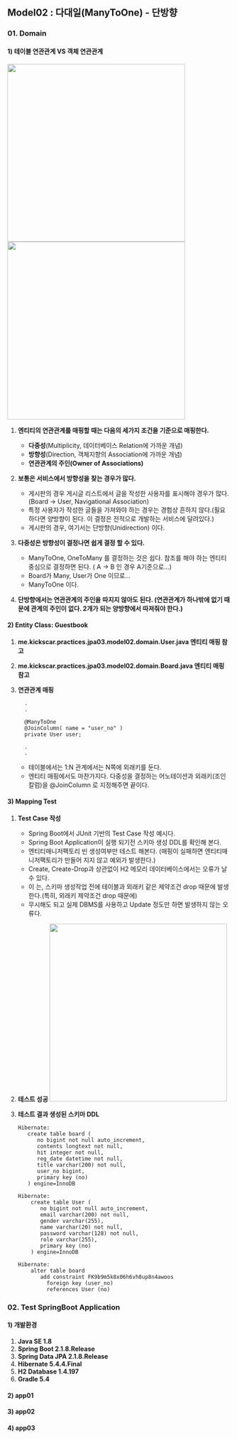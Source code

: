 ## Model02 : 다대일(ManyToOne) - 단방향


### 01. Domain

#### 1) 테이블 연관관계 VS 객체 연관관계

   <img src="http://assets.kickscar.me:8080/markdown/jpa-practices/32001.png" width="400px" />
   <br>
   <img src="http://assets.kickscar.me:8080/markdown/jpa-practices/32002.png" width="400px" />
   <br>
   
   1. __엔티티의 연관관계를 매핑할 때는 다음의 세가지 조건을 기준으로 매핑한다.__
      + **다중성**(Multiplicity, 데이터베이스 Relation에 가까운 개념)  
      + **방향성**(Direction, 객체지향의 Association에 가까운 개념)  
      + **연관관계의 주인(Owner of Associations)**  
   
   2. __보통은 서비스에서 방향성을 찾는 경우가 많다.__
      + 게시판의 경우 게시글 리스트에서 글을 작성한 사용자를 표시해야 경우가 많다. (Board -> User, Navigational Association)  
      + 특정 사용자가 작성한 글들을 가져와야 하는 경우는 경험상 흔하지 않다.(필요하다면 양방향이 된다. 이 결정은 전적으로 개발하는 서비스에 달려있다.)  
      + 게시판의 경우, 여기서는 단방향(Unidirection) 이다.  
   
   3. __다중성은 방향성이 결정나면 쉽게 결정 할 수 있다.__
      + ManyToOne, OneToMany 를 결정하는 것은 쉽다. 참조를 해야 하는 엔티티 중심으로 결정하면 된다. ( A -> B 인 경우 A기준으로...)  
      + Board가 Many, User가 One 이므로...  
      + ManyToOne 이다.  
   
   4. __단방향에서는 연관관계의 주인을 따지지 않아도 된다. (연관관계가 하나밖에 없기 때문에 관계의 주인이 없다. 2개가 되는 양방향에서 따져줘야 한다.)__


#### 2) Entity Class: Guestbook
  1. __me.kickscar.practices.jpa03.model02.domain.User.java 엔티티 매핑 참고__
  2. __me.kickscar.practices.jpa03.model02.domain.Board.java 엔티티 매핑 참고__
  3. __연관관계 매핑__
  
     ```
       .
       .
     
       @ManyToOne
       @JoinColumn( name = "user_no" )
       private User user;
     
       .
       .    
     ```
     + 테이블에서는 1:N 관계에서는 N쪽에 외래키를 둔다.
     + 엔티티 매핑에서도 마찬가지다. 다중성을 결정하는 어노테이션과 외래키(조인칼럼)을 @JoinColumn 로 지정해주면 끝이다.

#### 3) Mapping Test
  1. __Test Case 작성__
     + Spring Boot에서 JUnit 기반의 Test Case 작성 예시다.
     + Spring Boot Application이 실행 되기전 스키마 생성 DDL를 확인해 본다.
     + 엔티티매니저팩토리 빈 생성여부만 테스트 해본다. (매핑이 실패하면 엔티티매니저팩토리가 만들어 지지 않고 예외가 발생한다.)
     + Create, Create-Drop과 상관없이 H2 메모리 데이터베이스에서는 오류가 날 수 있다.
     + 이 는, 스키마 생성작업 전에 테이블과 외래키 같은 제약조건 drop 때문에 발생한다.(특히, 외래키 제약조건 drop 때문에)
     + 무시해도 되고 실제 DBMS를 사용하고 Update 정도만 하면 발생하지 않는 오류다.
  
  2. __테스트 성공__
    <img src="http://assets.kickscar.me:8080/markdown/jpa-practices/32003.png" width="400px" />
    <br>
 
  3. __테스트 결과 생성된 스키마 DDL__

     ```
     Hibernate: 
        create table board (
           no bigint not null auto_increment,
           contents longtext not null,
           hit integer not null,
           reg_date datetime not null,
           title varchar(200) not null,
           user_no bigint,
           primary key (no)
        ) engine=InnoDB

     Hibernate: 
         create table User (
            no bigint not null auto_increment,
            email varchar(200) not null,
            gender varchar(255),
            name varchar(20) not null,
            password varchar(128) not null,
            role varchar(255),
            primary key (no)
         ) engine=InnoDB

     Hibernate: 
         alter table board 
            add constraint FK9b9m5k8x06h6vh8up8n4awoos 
              foreign key (user_no) 
              references User (no)        
     ```



### 02. Test SpringBoot Application

#### 1) 개발환경
  1. __Java SE 1.8__  
  2. __Spring Boot 2.1.8.Release__   
  3. __Spring Data JPA 2.1.8.Release__   
  4. __Hibernate 5.4.4.Final__  
  5. __H2 Database 1.4.197__  
  6. __Gradle 5.4__   

#### 2) app01

#### 3) app02

#### 4) app03

